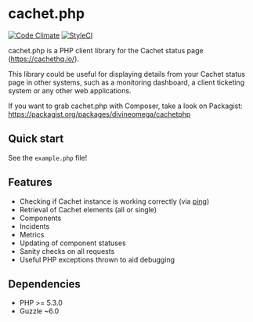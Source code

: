 # cachet.php

[![Code Climate](https://codeclimate.com/github/DivineOmega/cachet.php/badges/gpa.svg)](https://codeclimate.com/github/DivineOmega/cachet.php) 
[![StyleCI](https://styleci.io/repos/35906291/shield)](https://styleci.io/repos/35906291)

cachet.php is a PHP client library for the Cachet status page (https://cachethq.io/).

This library could be useful for displaying details from your Cachet status page in other systems, such as a monitoring dashboard, a client ticketing system or any other web applications.

If you want to grab cachet.php with Composer, take a look on Packagist: https://packagist.org/packages/divineomega/cachetphp

## Quick start

See the `example.php` file!

## Features

* Checking if Cachet instance is working correctly (via [ping](https://docs.cachethq.io/v1.0/docs/ping))
* Retrieval of Cachet elements (all or single)
 * Components
 * Incidents
 * Metrics
* Updating of component statuses
* Sanity checks on all requests
* Useful PHP exceptions thrown to aid debugging

## Dependencies

* PHP >= 5.3.0
* Guzzle ~6.0
